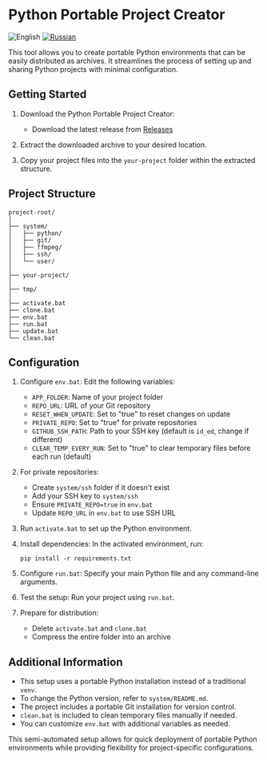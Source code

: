 # Python Portable Project Creator

![English](https://img.shields.io/badge/Language-English-blue.svg)
[![Russian](https://img.shields.io/badge/Language-Russian-red.svg)](README_RU.md)

This tool allows you to create portable Python environments that can be easily distributed as archives. It streamlines the process of setting up and sharing Python projects with minimal configuration.

## Getting Started

1. Download the Python Portable Project Creator:
   - Download the latest release from [Releases](https://github.com/your-repo/releases)

2. Extract the downloaded archive to your desired location.

3. Copy your project files into the `your-project` folder within the extracted structure.

## Project Structure

```
project-root/
│
├── system/
│   ├── python/
│   ├── git/
│   ├── ffmpeg/
│   ├── ssh/
│   └── user/
│
├── your-project/
│
├── tmp/
│
├── activate.bat
├── clone.bat
├── env.bat
├── run.bat
├── update.bat
└── clean.bat
```

## Configuration

1. Configure `env.bat`:
   Edit the following variables:
   - `APP_FOLDER`: Name of your project folder
   - `REPO_URL`: URL of your Git repository
   - `RESET_WHEN_UPDATE`: Set to "true" to reset changes on update
   - `PRIVATE_REPO`: Set to "true" for private repositories
   - `GITHUB_SSH_PATH`: Path to your SSH key (default is `id_ed`, change if different)
   - `CLEAR_TEMP_EVERY_RUN`: Set to "true" to clear temporary files before each run (default)

2. For private repositories:
   - Create `system/ssh` folder if it doesn't exist
   - Add your SSH key to `system/ssh`
   - Ensure `PRIVATE_REPO=true` in `env.bat`
   - Update `REPO_URL` in `env.bat` to use SSH URL

3. Run `activate.bat` to set up the Python environment.

4. Install dependencies:
   In the activated environment, run:
   ```
   pip install -r requirements.txt
   ```

5. Configure `run.bat`:
   Specify your main Python file and any command-line arguments.

6. Test the setup:
   Run your project using `run.bat`.

7. Prepare for distribution:
   - Delete `activate.bat` and `clone.bat`
   - Compress the entire folder into an archive

## Additional Information

- This setup uses a portable Python installation instead of a traditional `venv`.
- To change the Python version, refer to `system/README.md`.
- The project includes a portable Git installation for version control.
- `clean.bat` is included to clean temporary files manually if needed.
- You can customize `env.bat` with additional variables as needed.

This semi-automated setup allows for quick deployment of portable Python environments while providing flexibility for project-specific configurations.